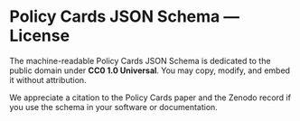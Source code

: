 # Policy Cards JSON Schema — License

The machine-readable Policy Cards JSON Schema is dedicated to the public domain
under **CC0 1.0 Universal**. You may copy, modify, and embed it without attribution.

We appreciate a citation to the Policy Cards paper and the Zenodo record if you
use the schema in your software or documentation.
